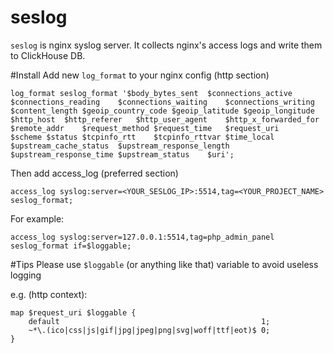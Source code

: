# seslog

`seslog` is nginx syslog server.
It collects nginx's access logs and write them to ClickHouse DB.

#Install
Add new `log_format` to your nginx config (http section)
```
log_format seslog_format '$body_bytes_sent	$connections_active	$connections_reading	$connections_waiting	$connections_writing	$content_length	$geoip_country_code	$geoip_latitude	$geoip_longitude	$http_host	$http_referer	$http_user_agent	$http_x_forwarded_for	$remote_addr	$request_method	$request_time	$request_uri	$scheme	$status	$tcpinfo_rtt	$tcpinfo_rttvar	$time_local	$upstream_cache_status	$upstream_response_length	$upstream_response_time	$upstream_status	$uri';
```

Then add access_log (preferred section)  
```
access_log syslog:server=<YOUR_SESLOG_IP>:5514,tag=<YOUR_PROJECT_NAME> seslog_format;
```
For example:
```
access_log syslog:server=127.0.0.1:5514,tag=php_admin_panel seslog_format if=$loggable;
```

#Tips
Please use `$loggable` (or anything like that) variable to avoid useless logging

e.g. (http context):
```
map $request_uri $loggable {
    default                                             1;
    ~*\.(ico|css|js|gif|jpg|jpeg|png|svg|woff|ttf|eot)$ 0;
}
```